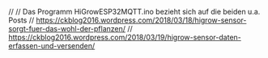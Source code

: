//
// Das Programm HiGrowESP32MQTT.ino bezieht sich auf die beiden u.a. Posts
// https://ckblog2016.wordpress.com/2018/03/18/higrow-sensor-sorgt-fuer-das-wohl-der-pflanzen/
// https://ckblog2016.wordpress.com/2018/03/19/higrow-sensor-daten-erfassen-und-versenden/
